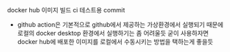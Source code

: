 docker hub 이미지 빌드 ci 테스트용 commit


+ github action은 기본적으로 github에서 제공하는 가상환경에서 실행되기 때문에
로컬의 docker desktop 환경에서 실행하기는 좀 어려울듯 굳이 사용하자면 docker hub에 배포한 이미지를 로컬에서 수동시키는 방법을 택하는게 좋을듯
